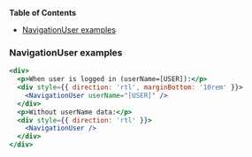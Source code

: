 <!-- START doctoc generated TOC please keep comment here to allow auto update -->

<!-- DON'T EDIT THIS SECTION, INSTEAD RE-RUN doctoc TO UPDATE -->

**Table of Contents**

* [NavigationUser examples](#navigationUser-examples)

<!-- END doctoc generated TOC please keep comment here to allow auto update -->

### NavigationUser examples

```jsx
<div>
  <p>When user is logged in (userName=[USER]):</p>
  <div style={{ direction: 'rtl', marginBottom: '10rem' }}>
    <NavigationUser userName="[USER]" />
  </div>
  <p>Without userName data:</p>
  <div style={{ direction: 'rtl' }}>
    <NavigationUser />
  </div>
</div>
```
